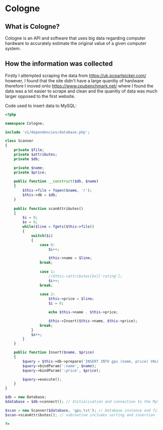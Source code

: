 # Cologne
## What is Cologne?
Cologne is an API and software that uses big data regarding computer hardware to accurately estimate the original value of a given computer system.
## How the information was collected
Firstly I attempted scraping the data from https://uk.pcpartpicker.com/ however, I found that the site didn't have a large quanitiy of hardware therefore I moved onto https://www.cpubenchmark.net/ where I found the data was a lot easier to scrape and clean and the quanitiy of data was much larger opposed to the first website.

Code used to insert data to MySQL:
```php
<?php

namespace Cologne;

include 'v1/dependencies/database.php';

class Scanner
{
	private $file;
	private $attributes;
	private $db;

	private $name;
	private $price;
	
	public function __construct($db, $name)
	{
		$this->file = fopen($name, 'r');
		$this->db = $db;
	}
	
	public function scanAttributes()
	{
		$i = 0;
		$x = 0;
		while($line = fgets($this->file))
		{
			switch($i)
			{
				case 0:
					$i++;

					$this->name = $line;
				break;
				
				case 1:
					//$this->attributes[$x]['rating'];
					$i++;
				break;
				
				case 2:
					$this->price = $line;
					$i = 0;

					echo $this->name . $this->price;

					$this->Insert($this->name, $this->price);
				break;
			}
			$x++;
		}
	}

	public function Insert($name, $price)
	{
		$query = $this->db->prepare('INSERT INTO gpu (name, price) VALUES (:name, :price)');
		$query->bindParam(':name', $name);
		$query->bindParam(':price', $price);

		$query->execute();
	}
}

$db = new Database;
$database = $db->connect(); // Initialisation and connection to the MySQL Database

$scan = new Scanner($database, 'gpu.txt'); // Database instance and file name containing information
$scan->scanAttributes(); // subroutine includes sorting and insertion

?>
```
